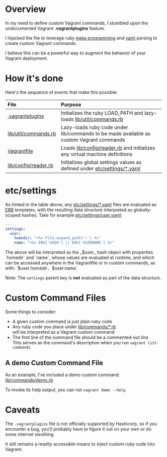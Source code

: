 # Overview

In my need to define custom Vagrant commands, 
I stumbled upon the undocumented Vagrant **.vagrantplugins** feature.

I hijacked the file to leverage ruby 
[meta-programming](http://ruby-metaprogramming.rubylearning.com/html/ruby_metaprogramming_3.html) 
and [yaml](http://yaml.org/YAML_for_ruby.html) 
parsing to create custom Vagrant commands.

I believe this can be a powerful way to augment the behavior of your Vagrant deployment.

# How it's done

Here's the sequence of events that make this possible:

| File                                         | Purpose                                                                                            |
|:---------------------------------------------|:---------------------------------------------------------------------------------------------------|
| [.vagrantplugins](.vagrantplugins)           | Initializes the ruby LOAD_PATH and lazy-loads [lib/util/commands.rb](lib/util/commands.rb)         |
| [lib/util/commands.rb](lib/util/commands.rb) | Lazy-loads ruby code under lib/commands to be made available as custom Vagrant commands            |
| [Vagrantfile](Vagrantfile)                   | Loads [lib/config/reader.rb](lib/config/reader.rb) and initializes any virtual machine definitions |
| [lib/config/reader.rb](lib/config/reader.rb) | Initializes global settings values as defined under [etc/settings\/\*.yaml](etc/settings)          |

# etc/settings

As hinted in the table above, any [etc/settings\/\*.yaml](etc/settings) files
are evaluated as [ERB](https://docs.ruby-lang.org/en/2.3.0/ERB.html) templates, with the resulting data structure interpreted as globally-scoped hashes.
Take for example [etc/settings/user.yaml](etc/settings/user.yaml):

```yaml
---
settings:
  user:
    homedir: "<%= File.expand_path('~') %>"
    name: "<%= ENV['USER'] || ENV['USERNAME'] %>"
```

The above will be interpreted as the _$user_ hash object with properties `homedir` and `name`,
whose values are evaluated at runtime, and which can be accessed anywhere in the Vagrantfile 
or in custom commands, as with: `$user.homedir`, `$user.name`.

Note: The `settings` parent key is **not** evaluated as part of the data structure.

# Custom Command Files

Some things to consider:

- A given custom command is just plain ruby code
- Any ruby code you place under [lib/commands\/\*.rb](lib/commands) <br />
  will be interpreted as a Vagrant custom command
- The first line of the command file should be a commented-out line <br />
  This serves as the command's description when you run `vagrant list-commands`

## A demo Custom Command File

As an example, I've included a demo custom command: [lib/commands/demo.rb](lib/commands/demo.rb)

To invoke its help output, you can run `vagrant demo --help`


# Caveats

The `.vagrantplugins` file is not officially supported by Hashicorp, so if you encounter a bug, 
you'll probably have to figure it out on your own or do some internet sleuthing. 

It still remains a readily accessible means to inject custom ruby code into Vagrant.